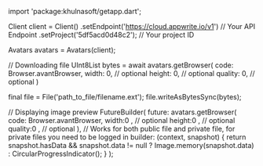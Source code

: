import 'package:khulnasoft/getapp.dart';

Client client = Client()
    .setEndpoint('https://cloud.appwrite.io/v1') // Your API Endpoint
    .setProject('5df5acd0d48c2'); // Your project ID

Avatars avatars = Avatars(client);

// Downloading file
UInt8List bytes = await avatars.getBrowser(
    code: Browser.avantBrowser,
    width: 0, // optional
    height: 0, // optional
    quality: 0, // optional
)

final file = File('path_to_file/filename.ext');
file.writeAsBytesSync(bytes);

// Displaying image preview
FutureBuilder(
    future: avatars.getBrowser(
    code: Browser.avantBrowser,
    width:0 , // optional
    height:0 , // optional
    quality:0 , // optional
), // Works for both public file and private file, for private files you need to be logged in
    builder: (context, snapshot) {
      return snapshot.hasData && snapshot.data != null
          ? Image.memory(snapshot.data)
          : CircularProgressIndicator();
    }
);

